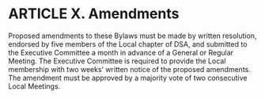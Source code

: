 # ARTICLE X. Amendments
Proposed amendments to these Bylaws must be made by written resolution, endorsed by five members of the Local chapter of DSA, and submitted to the Executive Committee a month in advance of a General or Regular Meeting.  The Executive Committee is required to provide the Local membership with two weeks’ written notice of the proposed amendments.  The amendment must be approved by a majority vote of two consecutive Local Meetings.
